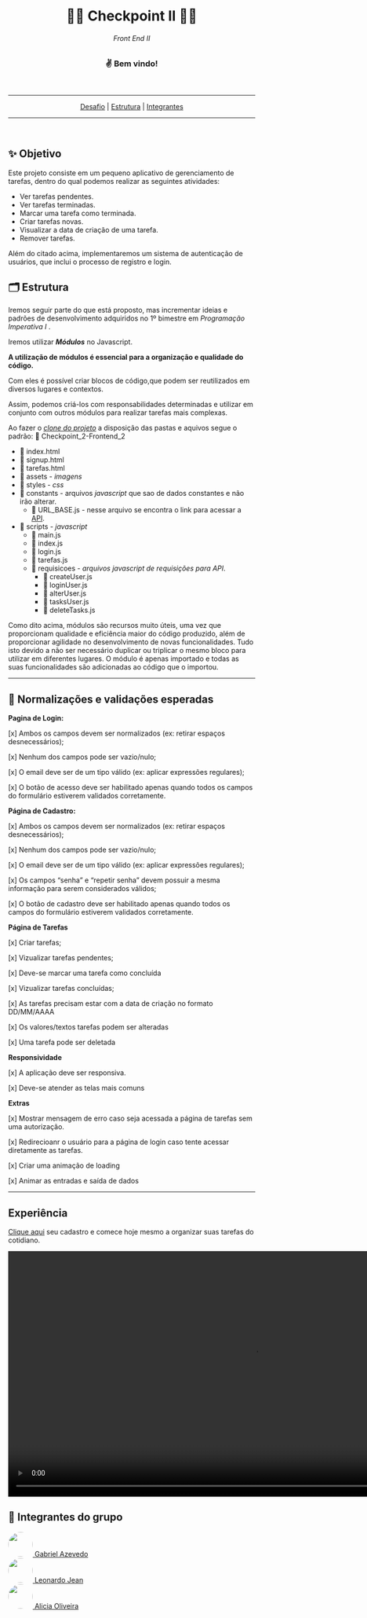 <div align="center">
    <h1> 👩‍💻 Checkpoint II 👨‍💻</h1>
    <h6>Front End II</h6>
    <h3> ✌️ Bem vindo! </h3>
</div>
<br>

---
<div  align="center">
<nav> <a href="#desafio">Desafio</a> | <a href="#estrutura">Estrutura</a> | <a href="#integrantes">Integrantes</a></nav>
</div>

---

<br>
<h2 id="desafio"> ✨ Objetivo</h2>
<p>


Este projeto consiste em um pequeno aplicativo de gerenciamento de tarefas, dentro do qual podemos realizar as seguintes atividades:
- Ver tarefas pendentes.
- Ver tarefas terminadas.
- Marcar uma tarefa como terminada.
- Criar tarefas novas.
- Visualizar a data de criação de uma tarefa.
- Remover tarefas.

Além do citado acima, implementaremos um sistema de autenticação de usuários, que inclui o processo de registro e login.


<h2 id="estrutura"> 🗂 Estrutura </h2>

Iremos seguir parte do que está proposto, mas incrementar ideias e padrões de desenvolvimento adquiridos no 1º bimestre em *Programação Imperativa I* .

 Iremos utilizar ***Módulos*** no Javascript.

**A utilização de módulos é essencial para a organização e qualidade do código.**

Com eles é possível criar blocos de código,que podem ser reutilizados em diversos lugares e contextos.

Assim, podemos criá-los com responsabilidades determinadas e utilizar em conjunto com outros módulos para realizar tarefas mais complexas.

Ao fazer o [*clone do projeto*](https://github.com/DH-Checkpoints/Checkpoint_2-FrontEnd_2) a disposição das pastas e aquivos segue o padrão:
:open_file_folder: Checkpoint_2-Frontend_2
- :page_facing_up: index.html
- :page_facing_up: signup.html
- :page_facing_up: tarefas.html
- :file_folder: assets  - *imagens*
- :file_folder: styles - *css*
- :open_file_folder: constants - arquivos *javascript* que sao de dados constantes e não irão alterar.
	- :page_facing_up: URL_BASE.js - nesse arquivo se encontra o link para acessar a [API](https://ctd-todo-api.herokuapp.com/#/users/getMe).
- :open_file_folder: scripts - *javascript*
	- :page_facing_up: main.js
	- :page_facing_up: index.js
	- :page_facing_up: login.js
	- :page_facing_up: tarefas.js
	- :open_file_folder: requisicoes - *arquivos javascript de requisições para API*.
	 	- :page_facing_up: createUser.js
	 	-  :page_facing_up: loginUser.js
	 	-  :page_facing_up: alterUser.js
	 	- :page_facing_up: tasksUser.js	 	
	 	- :page_facing_up: deleteTasks.js

Como dito acima, módulos são recursos muito úteis, uma vez que proporcionam qualidade e eficiência maior do código produzido, além de proporcionar agilidade no desenvolvimento de novas funcionalidades. Tudo isto devido a não ser necessário duplicar ou triplicar o mesmo bloco para utilizar em diferentes lugares. O módulo é apenas importado e todas as suas funcionalidades são adicionadas ao código que o importou.


---


<h2>📝 Normalizações e validações esperadas </h2>


**Pagina de Login:**

[x] Ambos os campos devem ser normalizados (ex: retirar espaços desnecessários);

[x] Nenhum dos campos pode ser vazio/nulo;

[x] O email deve ser de um tipo válido (ex: aplicar expressões regulares);

[x] O botão de acesso deve ser habilitado apenas quando todos os campos do formulário estiverem validados corretamente.


**Página de Cadastro:** 

[x] Ambos os campos devem ser normalizados (ex: retirar espaços desnecessários);

[x] Nenhum dos campos pode ser vazio/nulo;

[x] O email deve ser de um tipo válido (ex: aplicar expressões regulares);

[x] Os campos “senha” e “repetir senha” devem possuir a mesma informação para serem considerados válidos;

[x] O botão de cadastro deve ser habilitado apenas quando todos os campos do formulário estiverem validados corretamente.


**Página de Tarefas**

[x] Criar tarefas;

[x] Vizualizar tarefas pendentes;

[x] Deve-se marcar uma tarefa como concluída

[x] Vizualizar tarefas concluídas;

[x] As tarefas precisam estar com a data de criação no formato DD/MM/AAAA

[x] Os valores/textos tarefas podem ser alteradas

[x] Uma tarefa pode ser deletada


**Responsividade**

[x] A aplicação deve ser responsiva.

[x] Deve-se atender as telas mais comuns

**Extras**

[x] Mostrar mensagem de erro caso seja acessada a página de tarefas sem uma autorização.

[x] Redirecioanr o usuário para a página de login caso tente acessar diretamente as tarefas.

[x] Criar uma animação de loading

[x] Animar as entradas e saída de dados



---

<h2> Experiência </h2>

<a href="https://checkpoint2-frontend2.netlify.app/" target="_blank">Clique aqui</a> seu cadastro e comece hoje mesmo a organizar suas tarefas do cotidiano.

<video src="https://ibb.co/yVT8JDP" width="1000px"></video>



<h2 id="integrantes"> 👏 Integrantes do grupo </h2>

<div style="display:flex; flex-direction: column">

<a href="https://github.com/gabazevdo">
<img src="https://github.com/gabazevdo.png" height="50px" style="border-radius: 50px;">
Gabriel Azevedo
</a>

<a href="https://github.com/Leonardo-Jaen">
<img src="https://github.com/Leonardo-Jaen.png" height="50px" 
style="border-radius: 50px"> 
Leonardo Jean
</a>


<a href="https://github.com/AliciaOliveiras">
<img src="https://github.com/AliciaOliveiras.png" height="50px" style="border-radius: 50px"> 
Alicia Oliveira
</a>

</div>
